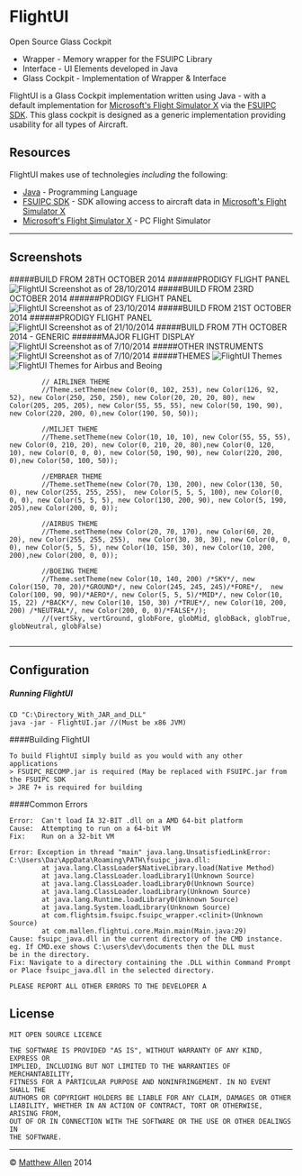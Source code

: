 FlightUI 
=========
Open Source Glass Cockpit

  - Wrapper - Memory wrapper for the FSUIPC Library
  - Interface - UI Elements developed in Java
  - Glass Cockpit - Implementation of Wrapper & Interface

FlightUI is a Glass Cockpit implementation written using Java - with a default implementation for [Microsoft's Flight Simulator X] via the [FSUIPC SDK]. This glass cockpit is designed as a generic implementation providing usability for all types of Aircraft.


Resources
-----------

FlightUI makes use of technolegies *including* the following:
* [Java] - Programming Language
* [FSUIPC SDK] - SDK allowing access to aircraft data in [Microsoft's Flight Simulator X]
* [Microsoft's Flight Simulator X] - PC Flight Simulator


---
Screenshots
---
#####BUILD FROM 28TH OCTOBER 2014
######PRODIGY FLIGHT PANEL
![FlightUI Screenshot as of 28/10/2014](https://raw.githubusercontent.com/Daz44/FlightUI/master/other/ScreenshotProdigyPanel-28-10-14.PNG)
#####BUILD FROM 23RD OCTOBER 2014
######PRODIGY FLIGHT PANEL
![FlightUI Screenshot as of 23/10/2014](https://raw.githubusercontent.com/Daz44/FlightUI/master/other/ScreenshotProdigyPanel-23-10-14.PNG)
#####BUILD FROM 21ST OCTOBER 2014
######PRODIGY FLIGHT PANEL
![FlightUI Screenshot as of 21/10/2014](https://raw.githubusercontent.com/Daz44/FlightUI/master/other/ScreenshotProdigyPanel.PNG)
#####BUILD FROM 7TH OCTOBER 2014 - GENERIC
######MAJOR FLIGHT DISPLAY
![FlightUI Screenshot as of 7/10/2014](https://raw.githubusercontent.com/Daz44/FlightUI/master/other/Screenshot.PNG)
#####OTHER INSTRUMENTS
![FlightUI Screenshot as of 7/10/2014](https://raw.githubusercontent.com/Daz44/FlightUI/master/other/Screenshot2.PNG)
#####THEMES
![FlightUI Themes](https://raw.githubusercontent.com/Daz44/FlightUI/master/other/images/Themes_01.png)
![FlightUI Themes for Airbus and Beoing](https://raw.githubusercontent.com/Daz44/FlightUI/master/other/images/Themes_02.png)
```
		// AIRLINER THEME 
		//Theme.setTheme(new Color(0, 102, 253), new Color(126, 92, 52), new Color(250, 250, 250), new Color(20, 20, 20, 80), new Color(205, 205, 205), new Color(55, 55, 55), new Color(50, 190, 90), new Color(220, 200, 0),new Color(190, 50, 50));
		
		//MILJET THEME
		//Theme.setTheme(new Color(10, 10, 10), new Color(55, 55, 55), new Color(0, 210, 20), new Color(0, 210, 20, 80),new Color(0, 120, 10), new Color(0, 0, 0), new Color(50, 190, 90), new Color(220, 200, 0),new Color(50, 100, 50));
		
		//EMBRAER THEME
		//Theme.setTheme(new Color(70, 130, 200), new Color(130, 50, 0), new Color(255, 255, 255),  new Color(5, 5, 5, 100), new Color(0, 0, 0), new Color(5, 5, 5), new Color(130, 200, 90), new Color(5, 190, 205),new Color(200, 0, 0));
		
		//AIRBUS THEME
		//Theme.setTheme(new Color(20, 70, 170), new Color(60, 20, 20), new Color(255, 255, 255),  new Color(30, 30, 30), new Color(0, 0, 0), new Color(5, 5, 5), new Color(10, 150, 30), new Color(10, 200, 200),new Color(200, 0, 0));
		
		//BOEING THEME
		//Theme.setTheme(new Color(10, 140, 200) /*SKY*/, new Color(150, 70, 20)/*GROUND*/, new Color(245, 245, 245)/*FORE*/,  new Color(100, 90, 90)/*AERO*/, new Color(5, 5, 5)/*MID*/, new Color(10, 15, 22) /*BACK*/, new Color(10, 150, 30) /*TRUE*/, new Color(10, 200, 200) /*NEUTRAL*/, new Color(200, 0, 0)/*FALSE*/);		
		//(vertSky, vertGround, globFore, globMid, globBack, globTrue, globNeutral, globFalse)
		
```
---
Configuration
-------------

##### Running FlightUI
```
CD "C:\Directory_With_JAR_and_DLL"
java -jar - FlightUI.jar //(Must be x86 JVM)

```
####Building FlightUI
```
To build FlightUI simply build as you would with any other applications
> FSUIPC_RECOMP.jar is required (May be replaced with FSUIPC.jar from the FSUIPC SDK
> JRE 7+ is required for building
```

####Common Errors
```
Error:  Can't load IA 32-BIT .dll on a AMD 64-bit platform
Cause:  Attempting to run on a 64-bit VM
Fix:    Run on a 32-bit VM
```
```
Error: Exception in thread "main" java.lang.UnsatisfiedLinkError: C:\Users\Daz\AppData\Roaming\PATH\fsuipc_java.dll:
        at java.lang.ClassLoader$NativeLibrary.load(Native Method)
        at java.lang.ClassLoader.loadLibrary1(Unknown Source)
        at java.lang.ClassLoader.loadLibrary0(Unknown Source)
        at java.lang.ClassLoader.loadLibrary(Unknown Source)
        at java.lang.Runtime.loadLibrary0(Unknown Source)
        at java.lang.System.loadLibrary(Unknown Source)
        at com.flightsim.fsuipc.fsuipc_wrapper.<clinit>(Unknown Source)
        at com.mallen.flightui.core.Main.main(Main.java:29)
Cause: fsuipc_java.dll in the current directory of the CMD instance. eg. If CMD.exe shows C:\users\dev\documents then the DLL must        be in the directory.
Fix: Navigate to a directory containing the .DLL within Command Prompt or Place fsuipc_java.dll in the selected directory.
```
```
PLEASE REPORT ALL OTHER ERRORS TO THE DEVELOPER A
```



License
----
	MIT OPEN SOURCE LICENCE
	
	THE SOFTWARE IS PROVIDED "AS IS", WITHOUT WARRANTY OF ANY KIND, EXPRESS OR
	IMPLIED, INCLUDING BUT NOT LIMITED TO THE WARRANTIES OF MERCHANTABILITY,
	FITNESS FOR A PARTICULAR PURPOSE AND NONINFRINGEMENT. IN NO EVENT SHALL THE
	AUTHORS OR COPYRIGHT HOLDERS BE LIABLE FOR ANY CLAIM, DAMAGES OR OTHER
	LIABILITY, WHETHER IN AN ACTION OF CONTRACT, TORT OR OTHERWISE, ARISING FROM,
	OUT OF OR IN CONNECTION WITH THE SOFTWARE OR THE USE OR OTHER DEALINGS IN
	THE SOFTWARE.

-------------------
&copy; [Matthew Allen] 2014

[Matthew Allen]:http://www.github.com/matt-allen44
[FSUIPC SDK]:http://www.schiratti.com/dowson.html
[Microsoft's Flight Simulator X]:https://en.wikipedia.org/wiki/Microsoft_Flight_Simulator_X
[Java]:http://www.java.com
[marked]:https://github.com/chjj/marked
[Ace Editor]:http://ace.ajax.org
[node.js]:http://nodejs.org
[Twitter Bootstrap]:http://twitter.github.com/bootstrap/
[keymaster.js]:https://github.com/madrobby/keymaster
[jQuery]:http://jquery.com
[@tjholowaychuk]:http://twitter.com/tjholowaychuk
[express]:http://expressjs.com
